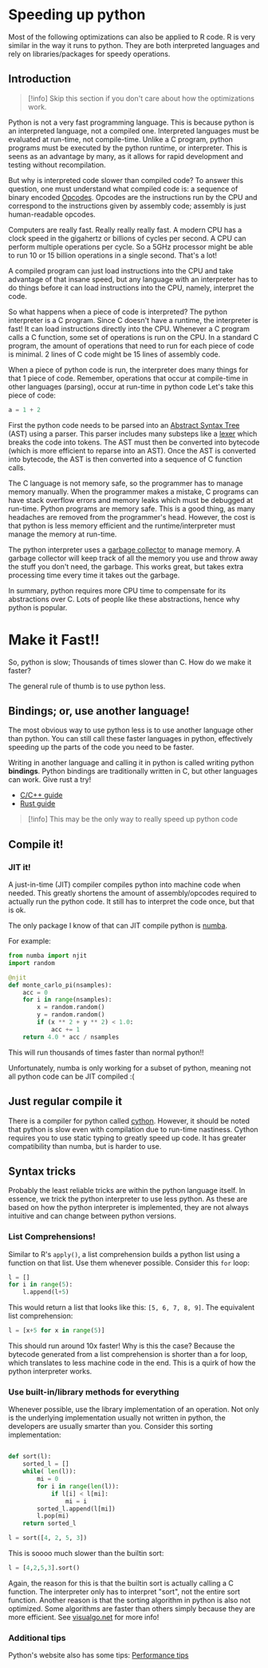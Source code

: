 # Speeding up python

Most of the following optimizations can also be applied to R code. R is very
similar in the way it runs to python. They are both interpreted languages and
rely on libraries/packages for speedy operations.

## Introduction

> [!info] Skip this section if you don't care about how the optimizations work.

Python is not a very fast programming language. This is because python is an
interpreted language, not a compiled one. Interpreted languages must be
evaluated at run-time, not compile-time. Unlike a C program, python programs
must be executed by the python runtime, or interpreter. This is seens as an
advantage by many, as it allows for rapid development and testing without
recompilation.

But why is interpreted code slower than compiled code? To answer this question,
one must understand what compiled code is: a sequence of binary encoded
[Opcodes](https://en.wikipedia.org/wiki/Opcode). Opcodes are the instructions
run by the CPU and correspond to the instructions given by assembly code;
assembly is just human-readable opcodes.

Computers are really fast. Really really really fast. A modern CPU has a clock
speed in the gigahertz or billions of cycles per second. A CPU can perform
multiple operations per cycle. So a 5GHz processor might be able to run 10 or 15
billion operations in a single second. That's a lot!

A compiled program can just load instructions into the CPU and take advantage of
that insane speed, but any language with an interpreter has to do things before
it can load instructions into the CPU, namely, interpret the code.

So what happens when a piece of code is interpreted? The python interpreter is a
C program. Since C doesn't have a runtime, the interpreter is fast! It can load
instructions directly into the CPU. Whenever a C program calls a C function,
some set of operations is run on the CPU. In a standard C program, the amount of
operations that need to run for each piece of code is minimal. 2 lines of C code
might be 15 lines of assembly code.

When a piece of python code is run, the interpreter does many things for that 1
piece of code. Remember, operations that occur at compile-time in other
languages (parsing), occur at run-time in python code Let's take this piece of
code:

```python
a = 1 + 2
```

First the python code needs to be parsed into an
[Abstract Syntax Tree](https://en.wikipedia.org/wiki/Abstract_syntax_tree) (AST)
using a parser. This parser includes many substeps like a
[lexer](https://en.wikipedia.org/wiki/Lexical_analysis) which breaks the code
into tokens. The AST must then be converted into bytecode (which is more
efficient to reparse into an AST). Once the AST is converted into bytecode, the
AST is then converted into a sequence of C function calls.

The C language is not memory safe, so the programmer has to manage memory
manually. When the programmer makes a mistake, C programs can have stack
overflow errors and memory leaks which must be debugged at run-time. Python
programs are memory safe. This is a good thing, as many headaches are removed
from the programmer's head. However, the cost is that python is less memory
efficient and the runtime/interpreter must manage the memory at run-time.

The python interpreter uses a
[garbage collector](<https://en.wikipedia.org/wiki/Garbage_collection_(computer_science)>)
to manage memory. A garbage collector will keep track of all the memory you use
and throw away the stuff you don't need, the garbage. This works great, but
takes extra processing time every time it takes out the garbage.

In summary, python requires more CPU time to compensate for its abstractions
over C. Lots of people like these abstractions, hence why python is popular.

# Make it Fast!!

So, python is slow; Thousands of times slower than C. How do we make it faster?

The general rule of thumb is to use python less.

## Bindings; or, use another language!

The most obvious way to use python less is to use another language other than
python. You can still call these faster languages in python, effectively
speeding up the parts of the code you need to be faster.

Writing in another language and calling it in python is called writing python
**bindings**. Python bindings are traditionally written in C, but other
languages can work. Give rust a try!

- [C/C++ guide](https://realpython.com/python-bindings-overview/#python-bindings-overview)
- [Rust guide](https://pyo3.rs/v0.27.0/)

> [!info] This may be the only way to really speed up python code

## Compile it!

### JIT it!

A just-in-time (JIT) compiler compiles python into machine code when needed.
This greatly shortens the amount of assembly/opcodes required to actually run
the python code. It still has to interpret the code once, but that is ok.

The only package I know of that can JIT compile python is
[numba](https://numba.pydata.org/).

For example:

```python
from numba import njit
import random

@njit
def monte_carlo_pi(nsamples):
    acc = 0
    for i in range(nsamples):
        x = random.random()
        y = random.random()
        if (x ** 2 + y ** 2) < 1.0:
            acc += 1
    return 4.0 * acc / nsamples

```

This will run thousands of times faster than normal python!!

Unfortunately, numba is only working for a subset of python, meaning not all
python code can be JIT compiled :(

## Just regular compile it

There is a compiler for python called [cython](https://cython.org/). However, it
should be noted that python is slow even with compilation due to run-time
nastiness. Cython requires you to use static typing to greatly speed up code. It
has greater compatibility than numba, but is harder to use.

## Syntax tricks

Probably the least reliable tricks are within the python language itself. In
essence, we trick the python interpreter to use less python. As these are based
on how the python interpreter is implemented, they are not always intuitive and
can change between python versions.

### List Comprehensions!

Similar to R's `apply()`, a list comprehension builds a python list using a
function on that list. Use them whenever possible. Consider this `for` loop:

```python
l = []
for i in range(5):
	l.append(l+5)
```

This would return a list that looks like this: `[5, 6, 7, 8, 9]`. The equivalent
list comprehension:

```python
l = [x+5 for x in range(5)]
```

This should run around 10x faster! Why is this the case? Because the bytecode
generated from a list comprehension is shorter than a for loop, which translates
to less machine code in the end. This is a quirk of how the python interpreter
works.

### Use built-in/library methods for everything

Whenever possible, use the library implementation of an operation. Not only is
the underlying implementation usually not written in python, the developers are
usually smarter than you. Consider this sorting implementation:

```python

def sort(l):
    sorted_l = []
	while( len(l)):
		mi = 0
		for i in range(len(l)):
			if l[i] < l[mi]:
				mi = i
	    sorted_l.append(l[mi])
		l.pop(mi)
	return sorted_l

l = sort([4, 2, 5, 3])

```

This is soooo much slower than the builtin sort:

```python
l = [4,2,5,3].sort()
```

Again, the reason for this is that the builtin sort is actually calling a C
function. The interpreter only has to interpret "sort", not the entire sort
function. Another reason is that the sorting algorithm in python is also not
optimized. Some algorithms are faster than others simply because they are more
efficient. See [visualgo.net](https://visualgo.net/en/sorting) for more info!

### Additional tips

Python's website also has some tips:
[Performance tips](https://wiki.python.org/moin/PythonSpeed/PerformanceTips)
